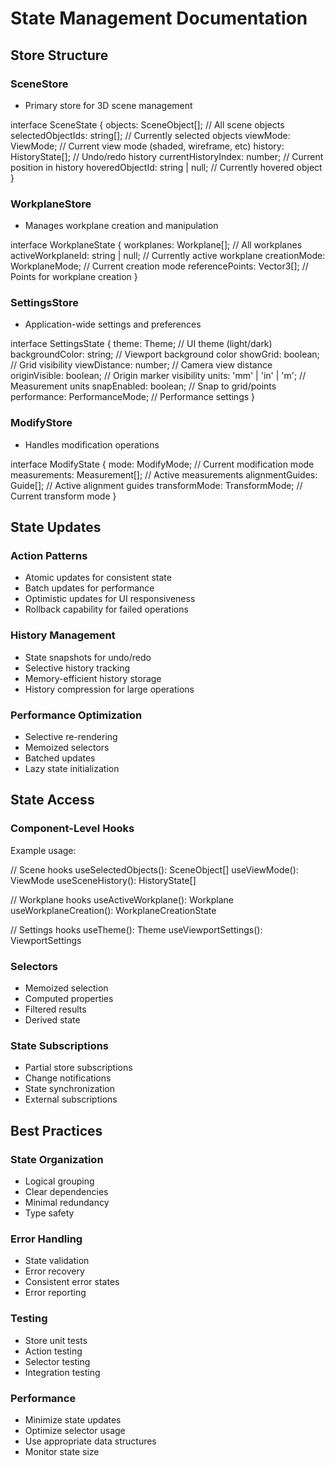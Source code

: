 # State Management Documentation

## Store Structure

### SceneStore
- Primary store for 3D scene management

interface SceneState {
  objects: SceneObject[];           // All scene objects
  selectedObjectIds: string[];      // Currently selected objects
  viewMode: ViewMode;              // Current view mode (shaded, wireframe, etc)
  history: HistoryState[];         // Undo/redo history
  currentHistoryIndex: number;     // Current position in history
  hoveredObjectId: string | null;  // Currently hovered object
}

### WorkplaneStore
- Manages workplane creation and manipulation

interface WorkplaneState {
  workplanes: Workplane[];          // All workplanes
  activeWorkplaneId: string | null; // Currently active workplane
  creationMode: WorkplaneMode;      // Current creation mode
  referencePoints: Vector3[];       // Points for workplane creation
}

### SettingsStore
- Application-wide settings and preferences

interface SettingsState {
  theme: Theme;                    // UI theme (light/dark)
  backgroundColor: string;         // Viewport background color
  showGrid: boolean;              // Grid visibility
  viewDistance: number;           // Camera view distance
  originVisible: boolean;         // Origin marker visibility
  units: 'mm' | 'in' | 'm';      // Measurement units
  snapEnabled: boolean;           // Snap to grid/points
  performance: PerformanceMode;   // Performance settings
}

### ModifyStore
- Handles modification operations

interface ModifyState {
  mode: ModifyMode;               // Current modification mode
  measurements: Measurement[];    // Active measurements
  alignmentGuides: Guide[];      // Active alignment guides
  transformMode: TransformMode;   // Current transform mode
}

## State Updates

### Action Patterns
- Atomic updates for consistent state
- Batch updates for performance
- Optimistic updates for UI responsiveness
- Rollback capability for failed operations

### History Management
- State snapshots for undo/redo
- Selective history tracking
- Memory-efficient history storage
- History compression for large operations

### Performance Optimization
- Selective re-rendering
- Memoized selectors
- Batched updates
- Lazy state initialization

## State Access

### Component-Level Hooks
Example usage:

// Scene hooks
useSelectedObjects(): SceneObject[]
useViewMode(): ViewMode
useSceneHistory(): HistoryState[]

// Workplane hooks
useActiveWorkplane(): Workplane
useWorkplaneCreation(): WorkplaneCreationState

// Settings hooks
useTheme(): Theme
useViewportSettings(): ViewportSettings

### Selectors
- Memoized selection
- Computed properties
- Filtered results
- Derived state

### State Subscriptions
- Partial store subscriptions
- Change notifications
- State synchronization
- External subscriptions

## Best Practices

### State Organization
- Logical grouping
- Clear dependencies
- Minimal redundancy
- Type safety

### Error Handling
- State validation
- Error recovery
- Consistent error states
- Error reporting

### Testing
- Store unit tests
- Action testing
- Selector testing
- Integration testing

### Performance
- Minimize state updates
- Optimize selector usage
- Use appropriate data structures
- Monitor state size